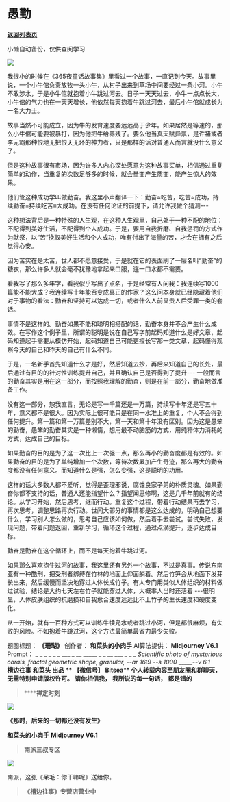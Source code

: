 # 愚勤

[**返回列表页**](/gzh/槽边往事)

小懒自动备份，仅供查阅学习

![](https://mmbiz.qpic.cn/mmbiz_jpg/Ia6gU9JNtko4CJSlE00lALfMM7KxSV0JV1btFbc53Qbo3MrAQ5GY9GSjMHAvazaLgdcMSicbiammtY8AvlwrZuMg/640?wx_fmt=jpeg&from;=appmsg)

我很小的时候在《365夜童话故事集》里看过一个故事，一直记到今天。故事里说，一个小牛倌负责放牧一头小牛，从村子出来到草场中间要经过一条小河。小牛不敢涉水，于是小牛倌就抱着小牛跳过河去。日子一天天过去，小牛一点点长大，小牛倌的气力也在一天天增长，他依然每天抱着牛跳过河去，最后小牛倌就成长为一名大力士。

故事当然不可能成立，因为牛的发育速度要远远高于少年。如果居然是等速的，那么小牛倌可能要被暴打，因为他把牛给养残了。要么他当真天赋异禀，是许褚或者李元霸那种恨地无把恨天无环的神力者，只是那样的话对普通人而言就没什么意义了。

但是这种故事很有市场，因为许多人内心深处愿意为这种故事买单，相信通过重复简单的动作，当重复的次数足够多的时候，就会量变产生质变，能产生惊人的效果。

他们管这种成功学叫做勤奋。我这里小声翻译一下：勤奋≈吃苦，吃苦≈成功，持续勤奋=持续吃苦≡大成功。在没有任何论证的前提下，请允许我做个猜测---

这种想法背后是一种特殊的人生观，在这种人生观里，自己处于一种不配的地位：不配得到美好生活，不配得到个人成功。于是，要用自我折磨、自我惩罚的方式作为献祭，以“苦”换取美好生活和个人成功，唯有付出了海量的苦，才会在拥有之后觉得心安。

因为苦实在是太苦，世人都不愿意接受，于是就在它的表面刷了一层名叫“勤奋”的糖衣，那么许多人就会毫不犹豫地拿起来口服，连一口水都不需要。

看我写了那么多年字，看我似乎写出了点名，于是经常有人问我：我连续写1000篇能不能大成？我连续写十年能否变成真正的作家？这么问本身就已经隐藏着他们对于事物的看法：勤奋和坚持可以达成一切，或者什么人前显贵人后受罪一类的套话。  

事情不是这样的。勤奋如果不能和聪明相搭配的话，勤奋本身并不会产生什么成效。在写作这个例子里，所谓的聪明是说在自己写字前起码知道什么是好文章，起码知道起手需要从模仿开始，起码知道自己可能更擅长写那一类文章，起码懂得观察今天的自己和昨天的自己有什么不同。  

于是，一名新手首先知道什么才是好，然后知道去抄，再后来知道自己的长处，最后通过有目的的针对性训练提升自己，并且确认自己是否得到了提升---
一般而言的勤奋其实是用在这一部分，而按照我理解的勤奋，则是在前一部分，勤奋地做准备工作。  

没有这一部分，恕我直言，无论是写一千篇还是一万篇，持续写十年还是写五十年，意义都不是很大。因为实际上很可能只是在同一水准上的重复，个人不会得到任何提升。第一篇和第一万篇差别不大，第一天和第十年没有区别。因为这是愚笨的勤奋，愚笨的勤奋其实是一种懒惰，想用最不动脑筋的方式，用纯粹体力消耗的方式，达成自己的目标。  

如果勤奋的目的是为了这一次比上一次强一点，那么再小的勤奋度都是有效的。如果勤奋的目的是为了单纯增加一个次数，等待次数累加产生奇迹，那么再大的勤奋度都没有任何意义。而知道什么是强，怎么变强，这是聪明的功用。  

这样的话大多数人都不爱听，觉得是歪理邪说，腐蚀良家子弟的朴质灵魂。如果勤奋你都不支持的话，普通人还能指望什么？指望闻思修啊，这是几千年前就有的结论。从学习开始，然后思考，继而行动。重复这个过程，带着行动结果再去学习，再次思考，调整思路再次行动。世间大部分的事情都是这么达成的，明确自己想要什么，学习别人怎么做的，思考自己应该如何做，然后着手去尝试。尝试失败，发现问题，带着问题返回，重新学习，循环这个过程，通过点滴提升，逐步达成目标。

勤奋是勤奋在这个循环上，而不是每天抱着牛跳过河。

如果那么喜欢抱牛过河的故事，我这里还有另外一个故事，不过是真事。传说东南亚有一种酷刑，把受刑者绑缚在竹林的地面上仰面躺着。然后竹笋会从地面下发芽长出来，然后缓慢而坚决地穿过人体长成竹子。有人专门用类似人体组织的材料做过试验，结论是大约七天左右竹子就能穿过人体，大概率人当时还活着
---很明显，人体皮肤组织的抗磨损和自我愈合速度远远比不上竹子的生长速度和硬度变化。

从一开始，就有一百种方式可以训练牛犊凫水或者跳过小河，但是都很麻烦，有失败的风险。不如抱着牛跳过河，这个方法最简单最省力最少失败。

  

题图标题： **《珊瑚》** 创作者： **和菜头的小肉手** AI算法提供： **Midjourney V6.1** Prompt： _ _ _ _ _
_ ___ _ __ _____ _ _ __ ___ _ _ _ _Scientific photo of mysterious corals,
fractal geometric shape, granular, --ar 16:9 --s 1000_ _____-_-v 6.1_  
 **槽边往事** **和菜头 出品** ** **【微信号】** **Bitsea**** **个人转载内容至朋友圈和群聊天，无需特别申请版权许可。**
**请你相信我，** **我所说的每一句话，** **都是错的**

>  ******禅定时刻**

![](https://mmbiz.qpic.cn/mmbiz_jpg/Ia6gU9JNtko4CJSlE00lALfMM7KxSV0JhTXlXgticcnTSRW3e2miaJWqBz8vkPGbqqhXlNu8PU4D4tBEGPwEXaUA/640?wx_fmt=jpeg&from;=appmsg)

 **《那时，后来的一切都还没有发生》**

 **和菜头的小肉手** **Midjourney V6.1**

>  **南派三叔专区**

![](https://mmbiz.qpic.cn/mmbiz_jpg/Ia6gU9JNtko4CJSlE00lALfMM7KxSV0JHkyw76hsib8ZQPu3eoPpd4dDCk5ic8ibvYd3OvTB5kX8w1e02XDxXgicFg/640?wx_fmt=jpeg&from;=appmsg)

南派，这张《呆毛：你干嘛呢》送给你。

>  **《槽边往事》专营店营业中**

  

